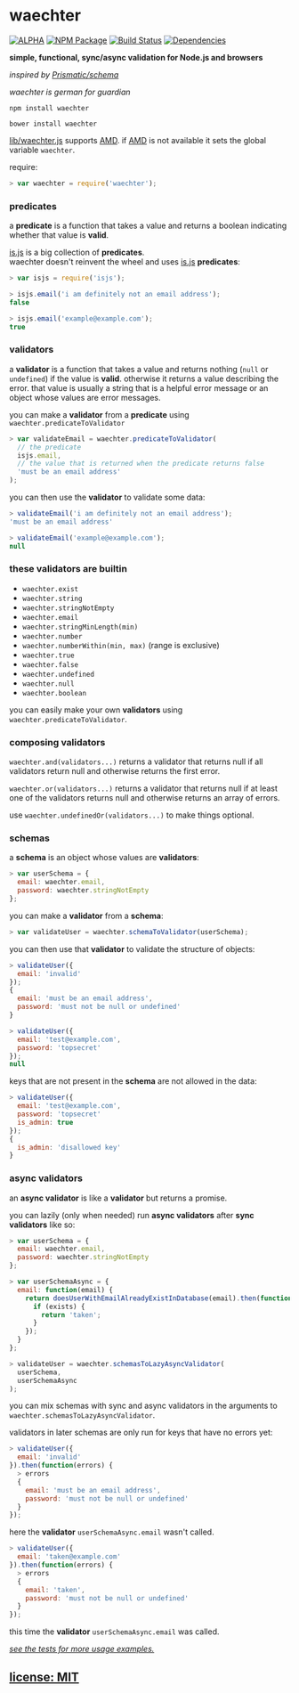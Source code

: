 # waechter

[![ALPHA](http://img.shields.io/badge/Stability-ALPHA-orange.svg?style=flat)]()
[![NPM Package](https://img.shields.io/npm/v/waechter.svg?style=flat)](https://www.npmjs.org/package/waechter)
[![Build Status](https://travis-ci.org/snd/waechter.svg?branch=master)](https://travis-ci.org/snd/waechter/branches)
[![Dependencies](https://david-dm.org/snd/waechter.svg)](https://david-dm.org/snd/waechter)

**simple, functional, sync/async validation for Node.js and browsers**

*inspired by [Prismatic/schema](https://github.com/Prismatic/schema)*

*waechter is german for guardian*

```
npm install waechter
```

```
bower install waechter
```

[lib/waechter.js](lib/waechter.js) supports [AMD](http://requirejs.org/docs/whyamd.html).
if [AMD](http://requirejs.org/docs/whyamd.html) is not available it sets the global variable `waechter`.

require:

```javascript
> var waechter = require('waechter');
```

<!--

waechter helps

whether data is **valid**.

helpful
useful error messages
providing some context and instructions.

user data.
-->

### predicates

a **predicate** is a function that takes a value and returns a boolean
indicating whether that value is **valid**.

[is.js](https://github.com/arasatasaygin/is.js)
is a big collection of **predicates**.  
waechter doesn't reinvent the wheel and uses [is.js](https://github.com/arasatasaygin/is.js) **predicates**:

```javascript
> var isjs = require('isjs');

> isjs.email('i am definitely not an email address');
false

> isjs.email('example@example.com');
true
```

### validators

a **validator** is a function that takes a value and
returns nothing (`null` or `undefined`) if the value is **valid**.
otherwise it returns a value describing the error.
that value is usually a string that is a helpful error message
or an object whose values are error messages.

you can make a **validator** from a **predicate** using `waechter.predicateToValidator`

```javascript
> var validateEmail = waechter.predicateToValidator(
  // the predicate
  isjs.email,
  // the value that is returned when the predicate returns false
  'must be an email address'
);
```

you can then use the **validator** to validate some data:

```javascript
> validateEmail('i am definitely not an email address');
'must be an email address'

> validateEmail('example@example.com');
null
```

### these validators are builtin

- `waechter.exist`
- `waechter.string`
- `waechter.stringNotEmpty`
- `waechter.email`
- `waechter.stringMinLength(min)`
- `waechter.number`
- `waechter.numberWithin(min, max)` (range is exclusive)
- `waechter.true`
- `waechter.false`
- `waechter.undefined`
- `waechter.null`
- `waechter.boolean`

you can easily make your own **validators** using `waechter.predicateToValidator`.

### composing validators

`waechter.and(validators...)` returns a validator that returns
null if all validators return null and otherwise returns the first error.

`waechter.or(validators...)` returns a validator that returns
null if at least one of the validators returns null and otherwise returns
an array of errors.

use `waechter.undefinedOr(validators...)` to make things optional.

### schemas

a **schema** is an object whose values are **validators**:

```javascript
> var userSchema = {
  email: waechter.email,
  password: waechter.stringNotEmpty
};
```

you can make a **validator** from a **schema**:

```javascript
> var validateUser = waechter.schemaToValidator(userSchema);
```

you can then use that **validator** to validate the structure of objects:

```javascript
> validateUser({
  email: 'invalid'
});
{
  email: 'must be an email address',
  password: 'must not be null or undefined'
}
```

```javascript
> validateUser({
  email: 'test@example.com',
  password: 'topsecret'
});
null
```

keys that are not present in the **schema** are not allowed in the data:

```javascript
> validateUser({
  email: 'test@example.com',
  password: 'topsecret'
  is_admin: true
});
{
  is_admin: 'disallowed key'
}
```

### async validators

an **async validator** is like a **validator** but returns a promise.

you can lazily (only when needed) run **async validators** after **sync validators** like so:

```javascript
> var userSchema = {
  email: waechter.email,
  password: waechter.stringNotEmpty
};

> var userSchemaAsync = {
  email: function(email) {
    return doesUserWithEmailAlreadyExistInDatabase(email).then(function(exists) {
      if (exists) {
        return 'taken';
      }
    });
  }
};

> validateUser = waechter.schemasToLazyAsyncValidator(
  userSchema,
  userSchemaAsync
);
```

you can mix schemas with sync and async validators in the arguments to
`waechter.schemasToLazyAsyncValidator`.

validators in later schemas are only run for keys that have no errors yet:

``` javascript
> validateUser({
  email: 'invalid'
}).then(function(errors) {
  > errors
  {
    email: 'must be an email address',
    password: 'must not be null or undefined'
  }
});
```
here the **validator** `userSchemaAsync.email` wasn't called.

``` javascript
> validateUser({
  email: 'taken@example.com'
}).then(function(errors) {
  > errors
  {
    email: 'taken',
    password: 'must not be null or undefined'
  }
});
```
this time the **validator** `userSchemaAsync.email` was called.

*[see the tests for more usage examples.](test/waechter.coffee)*

## [license: MIT](LICENSE)
